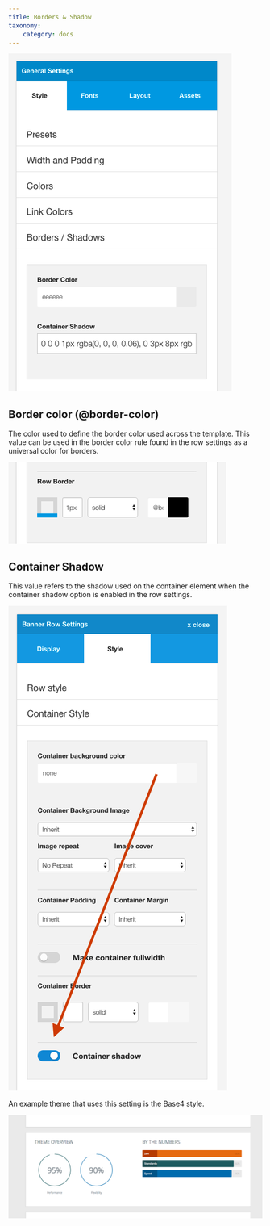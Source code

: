 ```yaml
---
title: Borders & Shadow
taxonomy:
    category: docs
---
```



![Borders](border.png)


## Border color (@border-color)

The color used to define the border color used across the template. This value can be used in the border color rule found in the row settings as a universal color for borders.

![Row Border](row-border.png)


## Container Shadow

This value refers to the shadow used on the container element when the container shadow option is enabled in the row settings.

![Container Shadow](container-shadow.png)

An example theme that uses this setting is the Base4 style.

![base4 shadow](shadow.png)